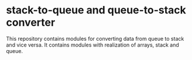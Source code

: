 # stack-to-queue and queue-to-stack converter

This repository contains modules for converting data from queue to stack and vice versa. It contains modules with realization of arrays, stack and queue.